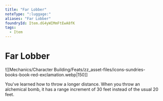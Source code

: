 ```yaml
---
title: "Far Lobber"
noteType: ":luggage:"
aliases: "Far Lobber"
foundryId: Item.dG4yWIMmFtEwA8fK
tags:
  - Item
---
```


# Far Lobber
![[Mechanics/Character Building/Feats/zz_asset-files/icons-sundries-books-book-red-exclamation.webp|150]]

You've learned how to throw a longer distance. When you throw an alchemical bomb, it has a range increment of 30 feet instead of the usual 20 feet.
